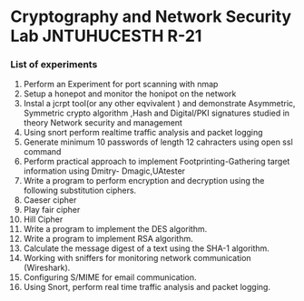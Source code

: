 # Cryptography and Network Security Lab JNTUHUCESTH R-21

### List of experiments

1. Perform an Experiment for port scanning with nmap
2. Setup a honepot and monitor the honipot on the network
3. Instal a jcrpt tool(or any other eqvivalent ) and demonstrate Asymmetric, Symmetric crypto
algorithm ,Hash and Digital/PKI signatures studied in theory Network security and management
4. Using snort perform realtime traffic analysis and packet logging
5. Generate minimum 10 passwords of length 12 cahracters using open ssl command
6. Perform practical approach to implement Footprinting-Gathering target information using Dmitry-
Dmagic,UAtester
7. Write a program to perform encryption and decryption using the following substitution ciphers.
8. Caeser cipher
9. Play fair cipher
10. Hill Cipher
11. Write a program to implement the DES algorithm.
12. Write a program to implement RSA algorithm.
13. Calculate the message digest of a text using the SHA-1 algorithm.
14. Working with sniffers for monitoring network communication (Wireshark).
15. Configuring S/MIME for email communication.
16. Using Snort, perform real time traffic analysis and packet logging.